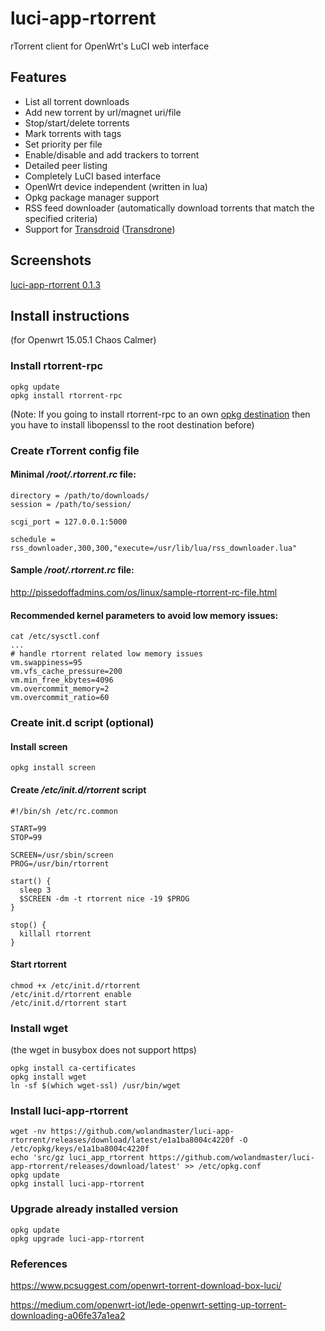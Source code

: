 # luci-app-rtorrent
rTorrent client for OpenWrt's LuCI web interface

## Features
- List all torrent downloads
- Add new torrent by url/magnet uri/file
- Stop/start/delete torrents
- Mark torrents with tags
- Set priority per file
- Enable/disable and add trackers to torrent
- Detailed peer listing
- Completely LuCI based interface
- OpenWrt device independent (written in lua)
- Opkg package manager support
- RSS feed downloader (automatically download torrents that match the specified criteria)
- Support for [Transdroid](https://www.transdroid.org/) ([Transdrone](https://play.google.com/store/apps/details?id=org.transdroid.lite))

## Screenshots
[luci-app-rtorrent 0.1.3](https://github.com/wolandmaster/luci-app-rtorrent/wiki/Screenshots)

## Install instructions
(for Openwrt 15.05.1 Chaos Calmer)

### Install rtorrent-rpc
```
opkg update
opkg install rtorrent-rpc
```
(Note: If you going to install rtorrent-rpc to an own [opkg destination](https://wiki.openwrt.org/doc/techref/opkg#installation_destinations) then you have to install libopenssl to the root destination before)

### Create rTorrent config file

#### Minimal _/root/.rtorrent.rc_ file:
```
directory = /path/to/downloads/
session = /path/to/session/

scgi_port = 127.0.0.1:5000

schedule = rss_downloader,300,300,"execute=/usr/lib/lua/rss_downloader.lua"
```
#### Sample _/root/.rtorrent.rc_ file:
http://pissedoffadmins.com/os/linux/sample-rtorrent-rc-file.html

#### Recommended kernel parameters to avoid low memory issues:
```
cat /etc/sysctl.conf
...
# handle rtorrent related low memory issues
vm.swappiness=95
vm.vfs_cache_pressure=200
vm.min_free_kbytes=4096
vm.overcommit_memory=2
vm.overcommit_ratio=60
```

### Create init.d script (optional)

#### Install screen
```
opkg install screen
```

#### Create _/etc/init.d/rtorrent_ script
```
#!/bin/sh /etc/rc.common

START=99
STOP=99

SCREEN=/usr/sbin/screen
PROG=/usr/bin/rtorrent

start() {
  sleep 3
  $SCREEN -dm -t rtorrent nice -19 $PROG
}

stop() {
  killall rtorrent
}
```

#### Start rtorrent
```
chmod +x /etc/init.d/rtorrent
/etc/init.d/rtorrent enable
/etc/init.d/rtorrent start
```

### Install wget
(the wget in busybox does not support https)
```
opkg install ca-certificates
opkg install wget
ln -sf $(which wget-ssl) /usr/bin/wget
```

### Install luci-app-rtorrent
```
wget -nv https://github.com/wolandmaster/luci-app-rtorrent/releases/download/latest/e1a1ba8004c4220f -O /etc/opkg/keys/e1a1ba8004c4220f
echo 'src/gz luci_app_rtorrent https://github.com/wolandmaster/luci-app-rtorrent/releases/download/latest' >> /etc/opkg.conf
opkg update
opkg install luci-app-rtorrent
```

### Upgrade already installed version
```
opkg update
opkg upgrade luci-app-rtorrent
```

### References
<https://www.pcsuggest.com/openwrt-torrent-download-box-luci/>

<https://medium.com/openwrt-iot/lede-openwrt-setting-up-torrent-downloading-a06fe37a1ea2>
